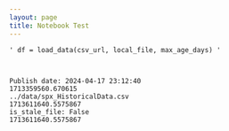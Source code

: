 ```yaml
---
layout: page
title: Notebook Test
---
```





    ' df = load_data(csv_url, local_file, max_age_days) '



    Publish date: 2024-04-17 23:12:40
    1713359560.670615
    ../data/spx_HistoricalData.csv
    1713611640.5575867
    is_stale_file: False
    1713611640.5575867

